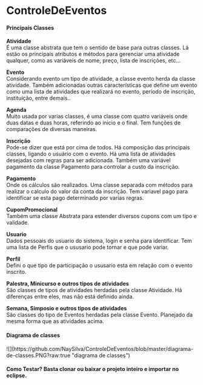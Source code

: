 # ControleDeEventos

<h4>Principais Classes</h4>

<b>Atividade</b></br>
É uma classe abstrata que tem o sentido de base para outras classes. Lá estão os principais atributos e métodos para gerenciar uma 
atividade qualquer, como as variáveis de nome, preço, lista de inscrições, etc...

<b>Evento</b></br>
Considerando evento um tipo de atividade, a classe evento herda da classe atividade. Também adicionadas outras características que define 
um evento como uma lista de atividades que realizará no evento, período de inscrição, instituição, entre demais..

<b>Agenda</b></br>
Muito usada por varias classes, é uma classe com quatro variáveis onde duas datas e duas horas, referindo ao inicio e o final. Tem funções de 
comparações de diversas maneiras.

<b>Inscrição</b></br>
Pode-se dizer que está por cima de todos. Há composição das principais classes, ligando o usuário com o evento. Há uma lista de atividades
desejadas com regras para ser adicionada. Também uma variável pagamento da classe Pagamento para controlar a custo da inscrição.

<b>Pagamento</b></br>
Onde os cálculos são realizados. Uma classe separada com métodos para realizar o calculo do valor da conta da inscrição. Tem variavel pago
para identificar se esta pago determinado por varias regras.

<b>CupomPromocional</b></br>
Também uma classe Abstrata para estender diversos cupons com um tipo e validade.

<b>Usuario</b></br>
Dados pessoais do usuario do sistema, login e senha para identificar. Tem uma lista de Perfis que o ususario pode tornar e que pode 
variar.

<b>Perfil</b></br>
Defini o que tipo de participação o ususario esta em relação com o evento inscrito.

<b>Palestra, Minicurso e outros tipos de atividades</b></br>
São classes de tipos de atividades herdadas pela classe Atividade. Há diferenças entre eles, mas não está definido ainda.

<b>Semana, Simposio e outros tipos de atividades</b></br>
São classes do tipo de Eventos herdadas pela classe Evento. Planejado da mesma forma que as atividades acima.

<h4>Diagrama de classes</h4>
![](https://github.com/NaySilva/ControleDeEventos/blob/master/diagrama-de-classes.PNG?raw:true "diagrama de classes")

<h4>Como Testar?
Basta clonar ou baixar o projeto inteiro e importar no eclipse.</h4>
